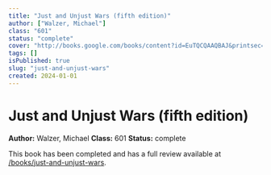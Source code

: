 ```yaml
---
title: "Just and Unjust Wars (fifth edition)"
author: ["Walzer, Michael"]
class: "601"
status: "complete"
cover: "http://books.google.com/books/content?id=EuTQCQAAQBAJ&printsec=frontcover&img=1&zoom=1&edge=curl&source=gbs_api"
tags: []
isPublished: true
slug: "just-and-unjust-wars"
created: 2024-01-01
---
```


# Just and Unjust Wars (fifth edition)

**Author:** Walzer, Michael
**Class:** 601
**Status:** complete

This book has been completed and has a full review available at [/books/just-and-unjust-wars](/books/just-and-unjust-wars).
